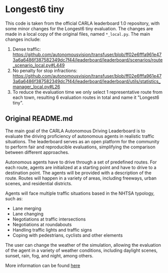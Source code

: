 # Longest6 tiny

This code is taken from the official CARLA leaderboard 1.0 repository, with some minor changes for the Longest6 tiny evaluation. The changes are made in a local copy of the original files, named `*_local.py`. The main changes include:

1. Dense traffic: https://github.com/autonomousvision/transfuser/blob/ff02e6fffa961e473a6a6486f387582349dc7f44/leaderboard/leaderboard/scenarios/route_scenario_local.py#L449
2. No penalty for stop infractions: https://github.com/autonomousvision/transfuser/blob/ff02e6fffa961e473a6a6486f387582349dc7f44/leaderboard/leaderboard/utils/statistics_manager_local.py#L26
3. To reduce the evaluation time we only select 1 representative route from each town, resulting 6 evaluation routes in total and name it "Longest6 tiny".

## Original README.md
The main goal of the CARLA Autonomous Driving Leaderboard is to evaluate the driving proficiency of autonomous agents in realistic traffic situations. The leaderboard serves as an open platform for the community to perform fair and reproducible evaluations, simplifying the comparison between different approaches.

Autonomous agents have to drive through a set of predefined routes. For each route, agents are initialized at a starting point and have to drive to a destination point. The agents will be provided with a description of the route. Routes will happen in a variety of areas, including freeways, urban scenes, and residential districts.

Agents will face multiple traffic situations based in the NHTSA typology, such as:

* Lane merging
* Lane changing
* Negotiations at traffic intersections
* Negotiations at roundabouts
* Handling traffic lights and traffic signs
* Coping with pedestrians, cyclists and other elements

The user can change the weather of the simulation, allowing the evaluation of the agent in a variety of weather conditions, including daylight scenes, sunset, rain, fog, and night, among others.

More information can be found [here](https://leaderboard.carla.org/)
